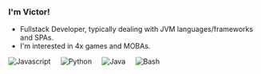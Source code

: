 ### I'm Victor!
- Fullstack Developer, typically dealing with JVM languages/frameworks and SPAs.
- I'm interested in 4x games and MOBAs.  
<div style="display: flex;">
  <img style="padding-right:20px;" alt="Javascript" src="https://shields.io/badge/-javascript-green"/>
  <img style="padding-right:20px;" alt="Python" src="https://img.shields.io/badge/-python3-blue"/>
  <img style="padding-right:20px;" alt="Java" src="https://img.shields.io/badge/-java-green"/>
  <img style="padding-right:20px;" alt="Bash" src="https://img.shields.io/badge/-bash-blue"/>
</div>



<!--
**vw0389/vw0389** is a ✨ _special_ ✨ repository because its `README.md` (this file) appears on your GitHub profile.

Here are some ideas to get you started:

- Full Stack Coding Bootcamp (Aug 2021 - Feb 2022)
- I'm interested in cheesing 4x games and MOBAs.
- 👯 I’m looking to collaborate on ...
- 🤔 I’m looking for help with ...
- 💬 Ask me about ...
- 📫 How to reach me: me@vweinert.com
- 😄 Pronouns: ...
- ⚡ Fun fact: ...
-->

